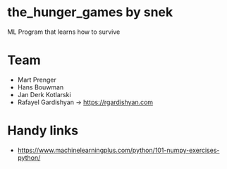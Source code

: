 # the_hunger_games by snek
ML Program that learns how to survive

# Team
* Mart Prenger
* Hans Bouwman
* Jan Derk Kotlarski
* Rafayel Gardishyan -> https://rgardishyan.com

# Handy links
- https://www.machinelearningplus.com/python/101-numpy-exercises-python/

